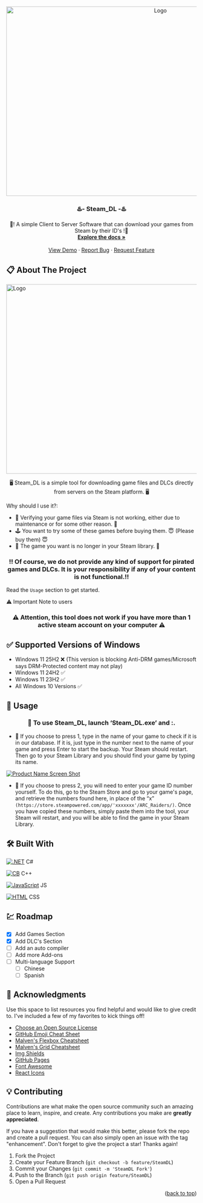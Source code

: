 <a id="readme-top"></a>


<!-- PROJECT LOGO -->
<br />
<div align="center">
  <a href="https://github.com/othneildrew/Best-README-Template">
    <img src="https://media4.giphy.com/media/v1.Y2lkPTc5MGI3NjExczIybXUzaDZpbGQ4ZWN3NGFjeGEzNWV3bnRnZHI3aTNnbHhlbDZ4eSZlcD12MV9pbnRlcm5hbF9naWZfYnlfaWQmY3Q9Zw/lHl6b8tjmhd5CP61HY/giphy.gif" alt="Logo" width="800" height="500">
  </a>

  <h3 align="center">♨️- Steam_DL -♨️</h3>

  <p align="center">
    📜! A simple Client to Server Software that can download your games from Steam by their ID's !📜
    <br />
    <a href="https://github.com/TMatheo/FileHost/blob/main/README.md"><strong>Explore the docs »</strong></a>
    <br />
    <br />
    <a href="https://github.com/othneildrew/Best-README-Template">View Demo</a>
    &middot;
    <a href="https://github.com/TMatheo/FileHost/issues/new">Report Bug</a>
    &middot;
    <a href="https://github.com/TMatheo/FileHost/compare">Request Feature</a>
  </p>
</div>

<!-- ABOUT THE PROJECT -->
## 📋 About The Project 

<img src="http://www.image-heberg.fr/files/1761511684317786609.jpg" alt="Logo" width="1024" height="500">

<p align="center">
🖥️ Steam_DL is a simple tool for downloading game files and DLCs directly from servers on the Steam platform. 🖥️
</p>

Why should I use it?:
* 🔧 Verifying your game files via Steam is not working, either due to maintenance or for some other reason. 🔧
* 🕹️ You want to try some of these games before buying them. 😇 (Please buy them) 😇
* 🤷 The game you want is no longer in your Steam library. 🤷




<!-- ABOUT THE PROJECT -->
<h3 align="center">‼️ Of course, we do not provide any kind of support for pirated games and DLCs. It is your responsibility if any of your content is not functional.‼️</h3>

Read the `Usage` section to get started.


⚠️ Important Note to users 

<h3 align="center">⚠️ Attention, this tool does not work if you have more than 1 active steam account on your computer ⚠️ </h3>



## ✅ Supported Versions of Windows

* Windows 11 25H2 ❌ (This version is blocking Anti-DRM games/Microsoft says DRM-Protected content may not play)
* Windows 11 24H2 ✅
* Windows 11 23H2 ✅
* All Windows 10 Versions ✅


<!-- USAGE EXAMPLES -->
## 📲 Usage

<h3 align="center">📩 To use Steam_DL, launch ‘Steam_DL.exe’ and :. </h3>

* 💾 If you choose to press 1, type in the name of your game to check if it is in our database. If it is, just type in the number next to the name of your game and press Enter to start the backup. Your Steam should restart. Then go to your Steam Library and you should find your game by typing its name.

[![Product Name Screen Shot][product-screenshot]](https://example.com)

* 💾 If you choose to press 2, you will need to enter your game ID number yourself. To do this, go to the Steam Store and go to your game's page, and retrieve the numbers found here, in place of the “x” `(https://store.steampowered.com/app/'xxxxxxx'/ARC_Raiders/)`. Once you have copied these numbers, simply paste them into the tool, your Steam will restart, and you will be able to find the game in your Steam Library.

## 🛠️ Built With 

[![.NET](https://img.shields.io/badge/.NET-512BD4?logo=dotnet&logoColor=fff)](#) C#

[![CB](https://custom-icon-badges.demolab.com/badge/Visual%20Studio-5C2D91.svg?&logo=visualstudio&logoColor=white)](#) C++

[![JavaScript](https://img.shields.io/badge/JavaScript-F7DF1E?logo=javascript&logoColor=000)](#) JS

[![HTML](https://img.shields.io/badge/HTML-%23E34F26.svg?logo=html5&logoColor=white)](#) CSS


<!-- ROADMAP -->
## 💹 Roadmap

- [x] Add Games Section
- [x] Add DLC's Section
- [ ] Add an auto compiler
- [ ] Add more Add-ons
- [ ] Multi-language Support
    - [ ] Chinese
    - [ ] Spanish

## 📜 Acknowledgments

Use this space to list resources you find helpful and would like to give credit to. I've included a few of my favorites to kick things off!

* [Choose an Open Source License](https://choosealicense.com)
* [GitHub Emoji Cheat Sheet](https://www.webpagefx.com/tools/emoji-cheat-sheet)
* [Malven's Flexbox Cheatsheet](https://flexbox.malven.co/)
* [Malven's Grid Cheatsheet](https://grid.malven.co/)
* [Img Shields](https://shields.io)
* [GitHub Pages](https://pages.github.com)
* [Font Awesome](https://fontawesome.com)
* [React Icons](https://react-icons.github.io/react-icons/search)

<!-- CONTRIBUTING -->
## 💡 Contributing

Contributions are what make the open source community such an amazing place to learn, inspire, and create. Any contributions you make are **greatly appreciated**.

If you have a suggestion that would make this better, please fork the repo and create a pull request. You can also simply open an issue with the tag "enhancement".
Don't forget to give the project a star! Thanks again!

1. Fork the Project
2. Create your Feature Branch (`git checkout -b feature/SteamDL`)
3. Commit your Changes (`git commit -m 'SteamDL Fork'`)
4. Push to the Branch (`git push origin feature/SteamDL`)
5. Open a Pull Request

[product-screenshot]: http://www.image-heberg.fr/files/17615089663670436384.gif



<p align="right">(<a href="#readme-top">back to top</a>)</p>
